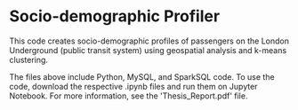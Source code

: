 # Socio-demographic Profiler

This code creates socio-demographic profiles of passengers on the London Underground (public transit system) using geospatial analysis and k-means clustering. 

The files above include Python, MySQL, and SparkSQL code. To use the code, download the respective .ipynb files and run them on Jupyter Notebook. For more information, see the 'Thesis_Report.pdf' file.
